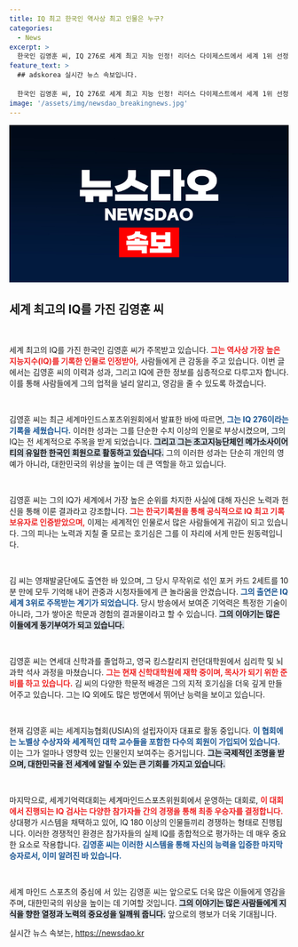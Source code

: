 ```yaml
---
title: IQ 최고 한국인 역사상 최고 인물은 누구?
categories:
  - News
excerpt: >
  한국인 김영훈 씨, IQ 276로 세계 최고 지능 인정! 리더스 다이제스트에서 세계 1위 선정, 신학 사학 중인 그는 대한민국의 자부심으로 떠오르고 있다. 세계기억력대회에서 새로운 기록을 세운 그의 이야기를 만나보세요!
feature_text: >
  ## adskorea 실시간 뉴스 속보입니다.

  한국인 김영훈 씨, IQ 276로 세계 최고 지능 인정! 리더스 다이제스트에서 세계 1위 선정, 신학 사학 중인 그는 대한민국의 자부심으로 떠오르고 있다. 세계기억력대회에서 새로운 기록을 세운 그의 이야기를 만나보세요!
image: '/assets/img/newsdao_breakingnews.jpg'
---
```


<p><img src="/assets/img/newsdao_breakingnews.jpg" alt="adskorea 속보" /></p>

<h2 data-ke-size="size26">세계 최고의 IQ를 가진 김영훈 씨</h2>

<p data-ke-size="size16">&nbsp;</p>

<p>세계 최고의 IQ를 가진 한국인 김영훈 씨가 주목받고 있습니다. <b><span style="color: #ee2323;">그는 역사상 가장 높은 지능지수(IQ)를 기록한 인물로 인정받아,</span></b> 사람들에게 큰 감동을 주고 있습니다. 이번 글에서는 김영훈 씨의 이력과 성과, 그리고 IQ에 관한 정보를 심층적으로 다루고자 합니다. 이를 통해 사람들에게 그의 업적을 널리 알리고, 영감을 줄 수 있도록 하겠습니다.</p>

<p data-ke-size="size16">&nbsp;</p>

<p>김영훈 씨는 최근 세계마인드스포츠위원회에서 발표한 바에 따르면, <b><span style="color: #1a5490;">그는 IQ 276이라는 기록을 세웠습니다.</span></b> 이러한 성과는 그를 단순한 수치 이상의 인물로 부상시켰으며, 그의 IQ는 전 세계적으로 주목을 받게 되었습니다. <b><span style="background-color: #21538527;">그리고 그는 초고지능단체인 메가소사이어티의 유일한 한국인 회원으로 활동하고 있습니다.</span></b> 그의 이러한 성과는 단순히 개인의 영예가 아니라, 대한민국의 위상을 높이는 데 큰 역할을 하고 있습니다.</p>

<p data-ke-size="size16">&nbsp;</p>

<p>김영훈 씨는 그의 IQ가 세계에서 가장 높은 순위를 차지한 사실에 대해 자신은 노력과 헌신을 통해 이룬 결과라고 강조합니다. <b><span style="color: #ee2323;">그는 한국기록원을 통해 공식적으로 IQ 최고 기록 보유자로 인증받았으며,</span></b> 이제는 세계적인 인물로서 많은 사람들에게 귀감이 되고 있습니다. 그의 피나는 노력과 지칠 줄 모르는 호기심은 그를 이 자리에 서게 만든 원동력입니다.</p>

<p data-ke-size="size16">&nbsp;</p>

<p>김 씨는 영재발굴단에도 출연한 바 있으며, 그 당시 무작위로 섞인 포커 카드 2세트를 10분 만에 모두 기억해 내어 관중과 시청자들에게 큰 놀라움을 안겼습니다. <b><span style="color: #1a5490;">그의 출연은 IQ 세계 3위로 주목받는 계기가 되었습니다.</span></b> 당시 방송에서 보여준 기억력은 특정한 기술이 아니라, 그가 쌓아온 학문과 경험의 결과물이라고 할 수 있습니다. <b><span style="background-color: #21538527;">그의 이야기는 많은 이들에게 동기부여가 되고 있습니다.</span></b></p>

<p data-ke-size="size16">&nbsp;</p>

<p>김영훈 씨는 연세대 신학과를 졸업하고, 영국 킹스칼리지 런던대학원에서 심리학 및 뇌과학 석사 과정을 마쳤습니다. <b><span style="color: #ee2323;">그는 현재 신학대학원에 재학 중이며, 목사가 되기 위한 준비를 하고 있습니다.</span></b> 김 씨의 다양한 학문적 배경은 그의 지적 호기심을 더욱 깊게 만들어주고 있습니다. 그는 IQ 외에도 많은 방면에서 뛰어난 능력을 보이고 있습니다.</p>

<p data-ke-size="size16">&nbsp;</p>

<p>현재 김영훈 씨는 세계지능협회(USIA)의 설립자이자 대표로 활동 중입니다. <b><span style="color: #1a5490;">이 협회에는 노벨상 수상자와 세계적인 대학 교수들을 포함한 다수의 회원이 가입되어 있습니다.</span></b> 이는 그가 얼마나 영향력 있는 인물인지 보여주는 증거입니다. <b><span style="background-color: #21538527;">그는 국제적인 조명을 받으며, 대한민국을 전 세계에 알릴 수 있는 큰 기회를 가지고 있습니다.</span></b></p>

<p data-ke-size="size16">&nbsp;</p>

<p>마지막으로, 세계기억력대회는 세계마인드스포츠위원회에서 운영하는 대회로, <b><span style="color: #ee2323;">이 대회에서 진행되는 IQ 검사는 다양한 참가자들 간의 경쟁을 통해 최종 우승자를 결정합니다.</span></b> 상대평가 시스템을 채택하고 있어, IQ 180 이상의 인물들끼리 경쟁하는 형태로 진행됩니다. 이러한 경쟁적인 환경은 참가자들의 실제 IQ를 종합적으로 평가하는 데 매우 중요한 요소로 작용합니다. <b><span style="color: #1a5490;">김영훈 씨는 이러한 시스템을 통해 자신의 능력을 입증한 마지막 승자로서, 이미 알려진 바 있습니다.</span></b></p>

<p data-ke-size="size16">&nbsp;</p>

<p>세계 마인드 스포츠의 중심에 서 있는 김영훈 씨는 앞으로도 더욱 많은 이들에게 영감을 주며, 대한민국의 위상을 높이는 데 기여할 것입니다. <b><span style="background-color: #21538527;">그의 이야기는 많은 사람들에게 지식을 향한 열정과 노력의 중요성을 일깨워 줍니다.</span></b> 앞으로의 행보가 더욱 기대됩니다.</p>
실시간 뉴스 속보는, <a href="https://newsdao.kr" rel="dofollow">https://newsdao.kr</a>



